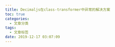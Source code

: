 ```yaml
---
title: Decimaljs在class-transformer中异常的解决方案
toc: true
categories:
  - 文章分类
tags:
  - 文章标签
date: 2019-12-17 03:07:09
---
```

